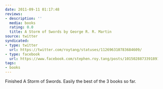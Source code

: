 ```yaml
---
date: 2011-09-11 01:17:48
reviews:
- description: ''
  media: books
  rating: 0.0
  title: A Storm of Swords by George R. R. Martin
source: twitter
syndicated:
- type: twitter
  url: https://twitter.com/roytang/statuses/112696310783684609/
- type: facebook
  url: https://www.facebook.com/stephen.roy.tang/posts/10150288733918912
tags:
- books
---
```


Finished A Storm of Swords. Easily the best of the 3 books so far.